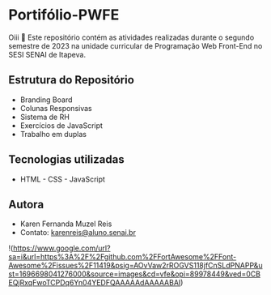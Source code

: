 # Portifólio-PWFE
Oiii 👋
Este repositório contém as atividades realizadas durante o segundo semestre de 2023 na unidade curricular de Programação Web Front-End no SESI SENAI de Itapeva.

## Estrutura do Repositório
* Branding Board
* Colunas Responsivas
* Sistema de RH
* Exercícios de JavaScript
* Trabalho em duplas

## Tecnologias utilizadas
- HTML - CSS - JavaScript

## Autora
- Karen Fernanda Muzel Reis
- Contato: karenreis@aluno.senai.br

!(https://www.google.com/url?sa=i&url=https%3A%2F%2Fgithub.com%2FFortAwesome%2FFont-Awesome%2Fissues%2F11419&psig=AOvVaw2rROGVS118jfCnSLdPNAPP&ust=1696698041276000&source=images&cd=vfe&opi=89978449&ved=0CBEQjRxqFwoTCPDq6Yn04YEDFQAAAAAdAAAAABAI)
